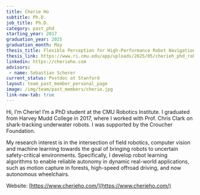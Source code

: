 ```yaml
---
title: Cherie Ho
subtitle: Ph.D.
job_title: Ph.D.
category: past_phd
starting_year: 2017
graduation_year: 2025
graduation_month: May
thesis_title: Flexible Perception for High-Performance Robot Navigation
thesis_link: https://www.ri.cmu.edu/app/uploads/2025/05/cherieh_phd_robotics_2025.pdf
linkedin: https://cherieho.com
advisors:
 - name: Sebastian Scherer
current_status: Postdoc at Stanford
layout: team_past_member_personal_page
image: /img/team/past_members/cherie.jpg
link-new-tab: true
---
```


Hi, I’m Cherie! I’m a PhD student at the CMU Robotics Institute. I graduated from Harvey Mudd College in 2017, where I worked with Prof. Chris Clark on shark-tracking underwater robots. I was supported by the Croucher Foundation.

My research interest is in the intersection of field robotics, computer vision and machine learning towards the goal of bringing robots to uncertain safety-critical environments. Specifically, I develop robot learning algorithms to enable reliable autonomy in dynamic real-world applications, such as motion capture in forests, high-speed offroad driving, and now autonomous wheelchairs.


Website:
[https://www.cherieho.com/](https://www.cherieho.com/)